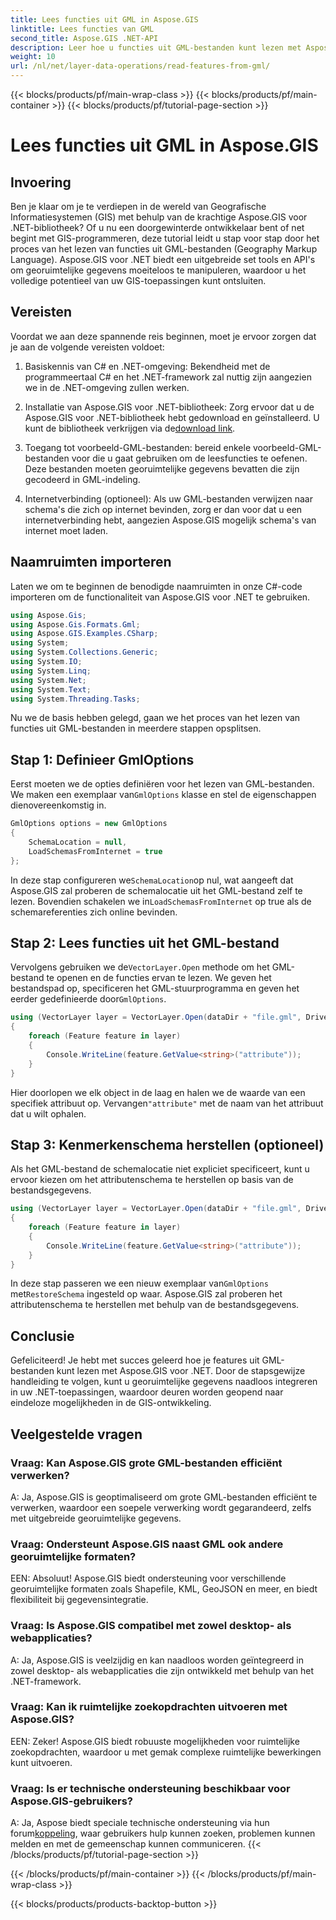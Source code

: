 ```yaml
---
title: Lees functies uit GML in Aspose.GIS
linktitle: Lees functies van GML
second_title: Aspose.GIS .NET-API
description: Leer hoe u functies uit GML-bestanden kunt lezen met Aspose.GIS voor .NET. Een uitgebreide tutorial voor GIS-ontwikkelaars.
weight: 10
url: /nl/net/layer-data-operations/read-features-from-gml/
---
```


{{< blocks/products/pf/main-wrap-class >}}
{{< blocks/products/pf/main-container >}}
{{< blocks/products/pf/tutorial-page-section >}}

# Lees functies uit GML in Aspose.GIS

## Invoering

Ben je klaar om je te verdiepen in de wereld van Geografische Informatiesystemen (GIS) met behulp van de krachtige Aspose.GIS voor .NET-bibliotheek? Of u nu een doorgewinterde ontwikkelaar bent of net begint met GIS-programmeren, deze tutorial leidt u stap voor stap door het proces van het lezen van functies uit GML-bestanden (Geography Markup Language). Aspose.GIS voor .NET biedt een uitgebreide set tools en API's om georuimtelijke gegevens moeiteloos te manipuleren, waardoor u het volledige potentieel van uw GIS-toepassingen kunt ontsluiten.

## Vereisten

Voordat we aan deze spannende reis beginnen, moet je ervoor zorgen dat je aan de volgende vereisten voldoet:

1. Basiskennis van C# en .NET-omgeving: Bekendheid met de programmeertaal C# en het .NET-framework zal nuttig zijn aangezien we in de .NET-omgeving zullen werken.

2. Installatie van Aspose.GIS voor .NET-bibliotheek: Zorg ervoor dat u de Aspose.GIS voor .NET-bibliotheek hebt gedownload en geïnstalleerd. U kunt de bibliotheek verkrijgen via de[download link](https://releases.aspose.com/gis/net/).

3. Toegang tot voorbeeld-GML-bestanden: bereid enkele voorbeeld-GML-bestanden voor die u gaat gebruiken om de leesfuncties te oefenen. Deze bestanden moeten georuimtelijke gegevens bevatten die zijn gecodeerd in GML-indeling.

4. Internetverbinding (optioneel): Als uw GML-bestanden verwijzen naar schema's die zich op internet bevinden, zorg er dan voor dat u een internetverbinding hebt, aangezien Aspose.GIS mogelijk schema's van internet moet laden.

## Naamruimten importeren

Laten we om te beginnen de benodigde naamruimten in onze C#-code importeren om de functionaliteit van Aspose.GIS voor .NET te gebruiken.

```csharp
using Aspose.Gis;
using Aspose.Gis.Formats.Gml;
using Aspose.GIS.Examples.CSharp;
using System;
using System.Collections.Generic;
using System.IO;
using System.Linq;
using System.Net;
using System.Text;
using System.Threading.Tasks;
```

Nu we de basis hebben gelegd, gaan we het proces van het lezen van functies uit GML-bestanden in meerdere stappen opsplitsen.

## Stap 1: Definieer GmlOptions

 Eerst moeten we de opties definiëren voor het lezen van GML-bestanden. We maken een exemplaar van`GmlOptions` klasse en stel de eigenschappen dienovereenkomstig in.

```csharp
GmlOptions options = new GmlOptions
{
    SchemaLocation = null,
    LoadSchemasFromInternet = true
};
```

 In deze stap configureren we`SchemaLocation`op nul, wat aangeeft dat Aspose.GIS zal proberen de schemalocatie uit het GML-bestand zelf te lezen. Bovendien schakelen we in`LoadSchemasFromInternet` op true als de schemareferenties zich online bevinden.

## Stap 2: Lees functies uit het GML-bestand

 Vervolgens gebruiken we de`VectorLayer.Open` methode om het GML-bestand te openen en de functies ervan te lezen. We geven het bestandspad op, specificeren het GML-stuurprogramma en geven het eerder gedefinieerde door`GmlOptions`.

```csharp
using (VectorLayer layer = VectorLayer.Open(dataDir + "file.gml", Drivers.Gml, options))
{
    foreach (Feature feature in layer)
    {
        Console.WriteLine(feature.GetValue<string>("attribute"));
    }
}
```

 Hier doorlopen we elk object in de laag en halen we de waarde van een specifiek attribuut op. Vervangen`"attribute"` met de naam van het attribuut dat u wilt ophalen.

## Stap 3: Kenmerkenschema herstellen (optioneel)

Als het GML-bestand de schemalocatie niet expliciet specificeert, kunt u ervoor kiezen om het attributenschema te herstellen op basis van de bestandsgegevens.

```csharp
using (VectorLayer layer = VectorLayer.Open(dataDir + "file.gml", Drivers.Gml, new GmlOptions(){RestoreSchema = true}))
{
    foreach (Feature feature in layer)
    {
        Console.WriteLine(feature.GetValue<string>("attribute"));
    }
}
```

 In deze stap passeren we een nieuw exemplaar van`GmlOptions` met`RestoreSchema` ingesteld op waar. Aspose.GIS zal proberen het attributenschema te herstellen met behulp van de bestandsgegevens.

## Conclusie

Gefeliciteerd! Je hebt met succes geleerd hoe je features uit GML-bestanden kunt lezen met Aspose.GIS voor .NET. Door de stapsgewijze handleiding te volgen, kunt u georuimtelijke gegevens naadloos integreren in uw .NET-toepassingen, waardoor deuren worden geopend naar eindeloze mogelijkheden in de GIS-ontwikkeling.

## Veelgestelde vragen

### Vraag: Kan Aspose.GIS grote GML-bestanden efficiënt verwerken?

A: Ja, Aspose.GIS is geoptimaliseerd om grote GML-bestanden efficiënt te verwerken, waardoor een soepele verwerking wordt gegarandeerd, zelfs met uitgebreide georuimtelijke gegevens.

### Vraag: Ondersteunt Aspose.GIS naast GML ook andere georuimtelijke formaten?

EEN: Absoluut! Aspose.GIS biedt ondersteuning voor verschillende georuimtelijke formaten zoals Shapefile, KML, GeoJSON en meer, en biedt flexibiliteit bij gegevensintegratie.

### Vraag: Is Aspose.GIS compatibel met zowel desktop- als webapplicaties?

A: Ja, Aspose.GIS is veelzijdig en kan naadloos worden geïntegreerd in zowel desktop- als webapplicaties die zijn ontwikkeld met behulp van het .NET-framework.

### Vraag: Kan ik ruimtelijke zoekopdrachten uitvoeren met Aspose.GIS?

EEN: Zeker! Aspose.GIS biedt robuuste mogelijkheden voor ruimtelijke zoekopdrachten, waardoor u met gemak complexe ruimtelijke bewerkingen kunt uitvoeren.

### Vraag: Is er technische ondersteuning beschikbaar voor Aspose.GIS-gebruikers?

 A: Ja, Aspose biedt speciale technische ondersteuning via hun forum[koppeling]( https://forum.aspose.com/c/gis/33), waar gebruikers hulp kunnen zoeken, problemen kunnen melden en met de gemeenschap kunnen communiceren.
{{< /blocks/products/pf/tutorial-page-section >}}

{{< /blocks/products/pf/main-container >}}
{{< /blocks/products/pf/main-wrap-class >}}

{{< blocks/products/products-backtop-button >}}
